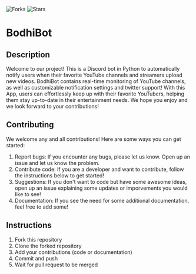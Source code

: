 ![Forks](https://img.shields.io/badge/forks-44-blue)
![Stars](https://img.shields.io/badge/stars-13-yellow)
# BodhiBot

## Description
Welcome to our project!
This is a Discord bot in Python to automatically notify users when their favorite YouTube channels and streamers upload new videos. BodhiBot contains real-time monitoring of YouTube channels, as well as customizable notification settings and twitter support! With this App, users can effortlessly keep up with their favorite YouTubers, helping them stay up-to-date in their entertainment needs. We hope you enjoy and we look forward to your contributions!

## Contributing
We welcome any and all contributions! Here are some ways you can get started:
1. Report bugs: If you encounter any bugs, please let us know. Open up an issue and let us know the problem.
2. Contribute code: If you are a developer and want to contribute, follow the instructions below to get started!
3. Suggestions: If you don't want to code but have some awesome ideas, open up an issue explaining some updates or imporvements you would like to see!
4. Documentation: If you see the need for some additional documentation, feel free to add some!

## Instructions
1. Fork this repository
2. Clone the forked repository
3. Add your contributions (code or documentation)
4. Commit and push
5. Wait for pull request to be merged
